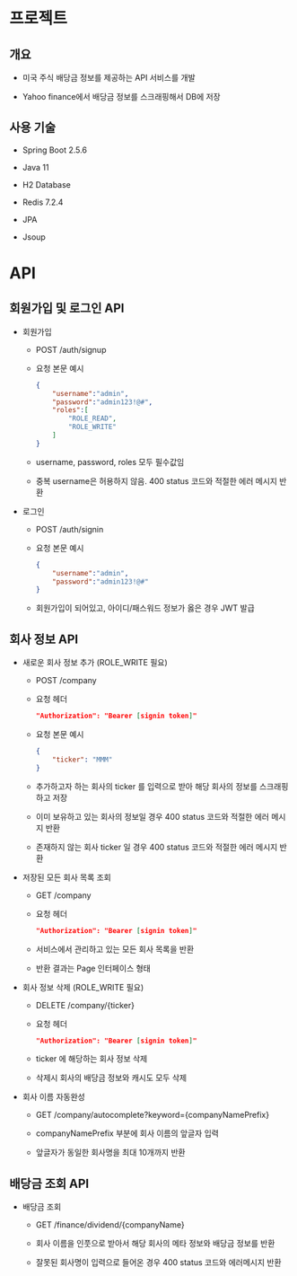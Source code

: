# 프로젝트

## 개요

- 미국 주식 배당금 정보를 제공하는 API 서비스를 개발

- Yahoo finance에서 배당금 정보를 스크래핑해서 DB에 저장

## 사용 기술

- Spring Boot 2.5.6

- Java 11

- H2 Database

- Redis 7.2.4

- JPA

- Jsoup

# API

## 회원가입 및 로그인 API

- 회원가입

    - POST /auth/signup

    - 요청 본문 예시

        ```json
        {
            "username":"admin",
            "password":"admin123!@#",
            "roles":[
                "ROLE_READ",
                "ROLE_WRITE"
            ]
        }
        ```
    
    - username, password, roles 모두 필수값임

    - 중복 username은 허용하지 않음. 400 status 코드와 적절한 에러 메시지 반환

- 로그인

    - POST /auth/signin

    - 요청 본문 예시

        ```json
        {
            "username":"admin",
            "password":"admin123!@#"
        }
        ```

    - 회원가입이 되어있고, 아이디/패스워드 정보가 옳은 경우 JWT 발급

## 회사 정보 API

- 새로운 회사 정보 추가 (ROLE_WRITE 필요)

    - POST /company

    - 요청 헤더
        ```json
        "Authorization": "Bearer [signin token]"
        ```

    - 요청 본문 예시

        ```json
        { 
            "ticker": "MMM"
        }
        ```
    
    - 추가하고자 하는 회사의 ticker 를 입력으로 받아 해당 회사의 정보를 스크래핑하고 저장
    
    - 이미 보유하고 있는 회사의 정보일 경우 400 status 코드와 적절한 에러 메시지 반환
    
    - 존재하지 않는 회사 ticker 일 경우 400 status 코드와 적절한 에러 메시지 반환


- 저장된 모든 회사 목록 조회

    - GET /company

    - 요청 헤더
        ```json
        "Authorization": "Bearer [signin token]"
        ```

    - 서비스에서 관리하고 있는 모든 회사 목록을 반환

    - 반환 결과는 Page 인터페이스 형태

- 회사 정보 삭제 (ROLE_WRITE 필요)

    - DELETE /company/{ticker}

    - 요청 헤더
        ```json
        "Authorization": "Bearer [signin token]"
        ```

    - ticker 에 해당하는 회사 정보 삭제

    - 삭제시 회사의 배당금 정보와 캐시도 모두 삭제

- 회사 이름 자동완성

    - GET /company/autocomplete?keyword={companyNamePrefix}

    - companyNamePrefix 부분에 회사 이름의 앞글자 입력

    - 앞글자가 동일한 회사명을 최대 10개까지 반환

## 배당금 조회 API

- 배당금 조회

    - GET /finance/dividend/{companyName}
    
    - 회사 이름을 인풋으로 받아서 해당 회사의 메타 정보와 배당금 정보를 반환

    - 잘못된 회사명이 입력으로 들어온 경우 400 status 코드와 에러메시지 반환
